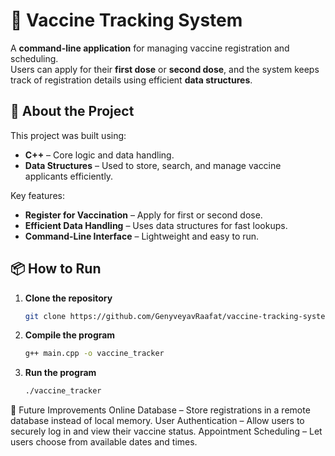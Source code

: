 # 💉 Vaccine Tracking System

A **command-line application** for managing vaccine registration and scheduling.  
Users can apply for their **first dose** or **second dose**, and the system keeps track of registration details using efficient **data structures**.

## 🚀 About the Project
This project was built using:
- **C++** – Core logic and data handling.
- **Data Structures** – Used to store, search, and manage vaccine applicants efficiently.

Key features:
- **Register for Vaccination** – Apply for first or second dose.
- **Efficient Data Handling** – Uses data structures for fast lookups.
- **Command-Line Interface** – Lightweight and easy to run.

## 📦 How to Run
1. **Clone the repository**
   ```bash
   git clone https://github.com/GenyveyavRaafat/vaccine-tracking-system.git
2. **Compile the program**
   ```bash
   g++ main.cpp -o vaccine_tracker
3. **Run the program**
   ```bash
   ./vaccine_tracker
📌 Future Improvements
   Online Database – Store registrations in a remote database instead of local memory.
   User Authentication – Allow users to securely log in and view their vaccine status.
   Appointment Scheduling – Let users choose from available dates and times.
